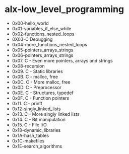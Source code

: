 # alx-low_level_programming
- 0x00-hello_world
- 0x01-variables_if_else_while
- 0x02-functions_nested_loops
- 0X03-C Debugging
- 0x04-more_functions_nested_loops
- 0x05-pointers_arrays_strings
- 0x06-pointers_arrays_strings
- 0x07. C - Even more pointers, arrays and strings
- 0x08-recursion
- 0x09. C - Static libraries
- 0x0B. C - malloc, free
- 0x0C. C - More malloc, free
- 0x0D. C - Preprocessor
- 0x0E. C - Structures, typedef
- 0x0F. C - Function pointers
- 0x11. C - printf
- 0x12-singly_linked_lists
- 0x13. C - More singly linked lists
- 0x14. C - Bit manipulation
- 0x15. C - File I/O
- 0x18-dynamic_libraries
- 0x1A-hash_tables
- 0x1C-makefiles
- 0x1E-search_algorithms
